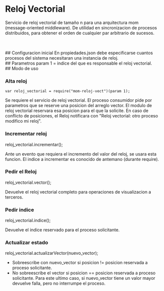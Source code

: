 # Reloj Vectorial
Servicio de reloj vectorial de tamaño n para una arquitectura mom (message-oriented middleware).
De utilidad en sincronizacion de procesos distribuidos, para obtener el orden de cualquier par arbitrario de sucesos.

<br/>
<br/>
## Configuracion inicial
En propiedades.json debe especificarse cuantos procesos del sistema necesitaran una instancia de reloj.

<br/>
## Parametros
param 1 = indice del que es responsable el reloj vectorial.

<br/>
## Modo de uso

### Alta reloj
```
var reloj_vectorial = require("mom-reloj-vect")(param 1);
```
Se requiere el servicio de reloj vectorial.
El proceso consumidor pide por parametros que se reserve una posicion del arreglo vector. El modulo de reloj vectorial reservara esa posicion para el que la solicite.
En caso de conflicto de posiciones, el Reloj notificara con "Reloj vectorial: otro proceso modifico mi reloj".

### Incrementar reloj
reloj_vectorial.incrementar();

Ante un evento que requiera el incremento del valor del reloj, se usara esta funcion. El indice a incrementar es conocido de antemano (durante require).

### Pedir el Reloj
reloj_vectorial.vector();

Devuelve el reloj vectorial completo para operaciones de visualizacion a terceros.

### Pedir indice
reloj_vectorial.indice();

Devuelve el indice reservado para el proceso solicitante.

### Actualizar estado
reloj_vectorial.actualizarVector(nuevo_vector);

* Sobreescribe con nuevo_vector si posicion != posicion reservada a proceso solicitante.
* No sobreescribe el vector si posicion == posicion reservada a proceso solicitante.
Para este ultimo caso, si nuevo_vector tiene un valor mayor devuelve falla, pero no interrumpe el proceso.
